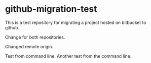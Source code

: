 # github-migration-test

This is a test repository for migrating a project hosted on bitbucket to github.

Change for both repositories.

Changed remote origin.

Test from command line.
Another test from the command line.